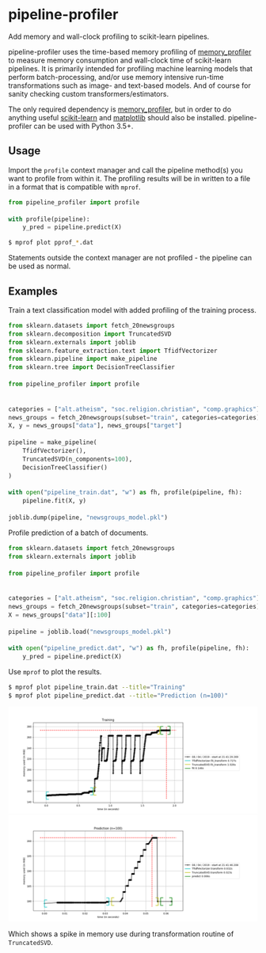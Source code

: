 # pipeline-profiler

Add memory and wall-clock profiling to scikit-learn pipelines.

pipeline-profiler uses the time-based memory profiling of
[memory_profiler](https://pypi.org/project/memory-profiler/) to measure memory
consumption and wall-clock time of scikit-learn pipelines. It is primarily
intended for profiling machine learning models that perform batch-processing,
and/or use memory intensive run-time transformations such as image- and
text-based models. And of course for sanity checking custom
transformers/estimators.

The only required dependency is
[memory_profiler](https://pypi.org/project/memory-profiler/), but in order to do
anything useful [scikit-learn](https://scikit-learn.org/stable/index.html) and
[matplotlib](https://matplotlib.org/) should also be installed.
pipeline-profiler can be used with Python 3.5+.


## Usage

Import the `profile` context manager and call the pipeline method(s) you want to
profile from within it. The profiling results will be in written to a file in a
format that is compatible with `mprof`.

```python
from pipeline_profiler import profile

with profile(pipeline):
    y_pred = pipeline.predict(X)
```

```bash
$ mprof plot pprof_*.dat
```

Statements outside the context manager are not profiled - the pipeline can be
used as normal.


## Examples

Train a text classification model with added profiling of the training process.

```python
from sklearn.datasets import fetch_20newsgroups
from sklearn.decomposition import TruncatedSVD
from sklearn.externals import joblib
from sklearn.feature_extraction.text import TfidfVectorizer
from sklearn.pipeline import make_pipeline
from sklearn.tree import DecisionTreeClassifier

from pipeline_profiler import profile


categories = ["alt.atheism", "soc.religion.christian", "comp.graphics"]
news_groups = fetch_20newsgroups(subset="train", categories=categories)
X, y = news_groups["data"], news_groups["target"]

pipeline = make_pipeline(
    TfidfVectorizer(),
    TruncatedSVD(n_components=100),
    DecisionTreeClassifier()
)

with open("pipeline_train.dat", "w") as fh, profile(pipeline, fh):
    pipeline.fit(X, y)

joblib.dump(pipeline, "newsgroups_model.pkl")
```

Profile prediction of a batch of documents.

```python
from sklearn.datasets import fetch_20newsgroups
from sklearn.externals import joblib

from pipeline_profiler import profile


categories = ["alt.atheism", "soc.religion.christian", "comp.graphics"]
news_groups = fetch_20newsgroups(subset="train", categories=categories)
X = news_groups["data"][:100]

pipeline = joblib.load("newsgroups_model.pkl")

with open("pipeline_predict.dat", "w") as fh, profile(pipeline, fh):
    y_pred = pipeline.predict(X)
```

Use `mprof` to plot the results.

```bash
$ mprof plot pipeline_train.dat --title="Training"
$ mprof plot pipeline_predict.dat --title="Prediction (n=100)"
```

![](imgs/training.png) ![](imgs/prediction.png)

Which shows a spike in memory use during transformation routine of
`TruncatedSVD`.
